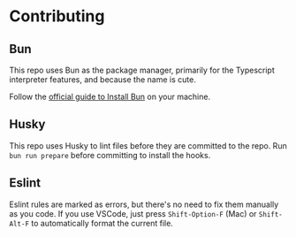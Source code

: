 # Contributing

## Bun

This repo uses Bun as the package manager, primarily for the Typescript interpreter features, and because the name is cute.

Follow the [official guide to Install Bun](https://bun.sh/docs/installation#installing) on your machine.

## Husky

This repo uses Husky to lint files before they are committed to the repo. Run `bun run prepare` before committing to install the hooks.

## Eslint

Eslint rules are marked as errors, but there's no need to fix them manually as you code. If you use VSCode, just press `Shift-Option-F` (Mac) or `Shift-Alt-F` to automatically format the current file.
